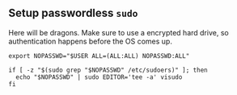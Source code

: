 ## Setup passwordless `sudo`

Here will be dragons. Make sure to use a encrypted hard drive, so
authentication happens before the OS comes up.

```shell:terminal
export NOPASSWD="$USER ALL=(ALL:ALL) NOPASSWD:ALL"

if [ -z "$(sudo grep "$NOPASSWD" /etc/sudoers)" ]; then
  echo "$NOPASSWD" | sudo EDITOR='tee -a' visudo
fi
```
